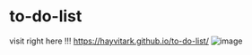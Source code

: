# to-do-list
visit right here !!!
https://hayvitark.github.io/to-do-list/
![image](https://github.com/HayvitaRK/to-do-list/assets/130721261/737f05bd-0f79-416a-aa6f-ebd035e96559)
